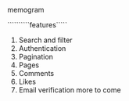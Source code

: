 memogram



``````````features`````

1. Search and filter
2. Authentication
3. Pagination
4. Pages
5. Comments
6. Likes
7. Email verification
more to come
